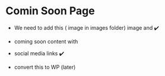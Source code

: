 # Comin Soon Page

- We need to add this ( image in images folder) image and ✔️
- coming soon content with
- social media links ✔️

- convert this to WP (later)
